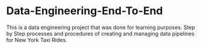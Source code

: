 # Data-Engineering-End-To-End
This is a data engineering project that was done for learning purposes. Step by Step processes and procedures of creating and managing data pipelines for New York Taxi Rides.
